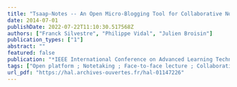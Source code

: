 ```yaml
---
title: "Tsaap-Notes -- An Open Micro-Blogging Tool for Collaborative Notetaking during Face-to-Face Lectures"
date: 2014-07-01
publishDate: 2022-07-22T11:10:30.517568Z
authors: ["Franck Silvestre", "Philippe Vidal", "Julien Broisin"]
publication_types: ["1"]
abstract: ""
featured: false
publication: "*IEEE International Conference on Advanced Learning Technologies - ICALT 2014*"
tags: ["Open platform ; Notetaking ; Face-to-face lecture ; Collaborative learning ; Personal response system"]
url_pdf: "https://hal.archives-ouvertes.fr/hal-01147226"
---
```


